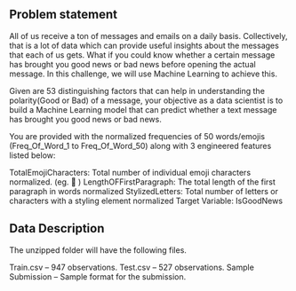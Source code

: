 ## Problem statement
All of us receive a ton of messages and emails on a daily basis. Collectively, that is a lot of data which can provide useful insights about the messages that each of us gets. What if you could know whether a certain message has brought you good news or bad news before opening the actual message. In this challenge, we will use Machine Learning to achieve this.

Given are 53 distinguishing factors that can help in understanding the polarity(Good or Bad) of a message,  your objective as a data scientist is to build a Machine Learning model that can predict whether a text message has brought you good news or bad news.

You are provided with the normalized frequencies of 50 words/emojis (Freq_Of_Word_1 to Freq_Of_Word_50) along with 3 engineered features listed below:

TotalEmojiCharacters: Total number of individual emoji characters normalized. (eg. 🙂 )
LengthOFFirstParagraph: The total length of the first paragraph in words normalized
StylizedLetters: Total number of letters or characters with a styling element normalized
Target Variable: IsGoodNews

## Data Description
The unzipped folder will have the following files.

Train.csv – 947 observations.
Test.csv – 527 observations.
Sample Submission – Sample format for the submission.
